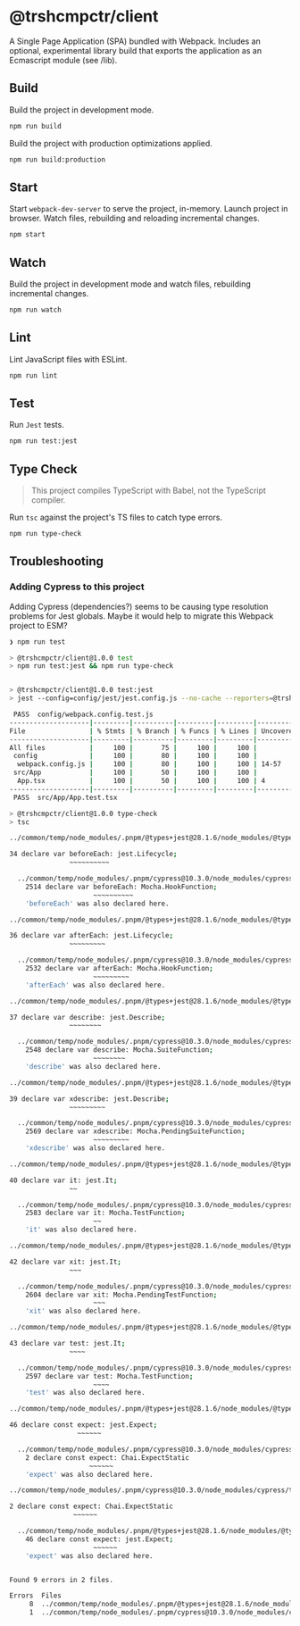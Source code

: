 # @trshcmpctr/client

A Single Page Application (SPA) bundled with Webpack.
Includes an optional, experimental library build that exports the application as an Ecmascript module (see /lib).

## Build

Build the project in development mode.

```bash
npm run build
```

Build the project with production optimizations applied.

```bash
npm run build:production
```

## Start

Start `webpack-dev-server` to serve the project, in-memory.
Launch project in browser.
Watch files, rebuilding and reloading incremental changes.

```bash
npm start
```

## Watch

Build the project in development mode and watch files, rebuilding incremental changes.

```bash
npm run watch
```

## Lint

Lint JavaScript files with ESLint.

```bash
npm run lint
```

## Test

Run `Jest` tests.

```bash
npm run test:jest
```

## Type Check

> This project compiles TypeScript with Babel, not the TypeScript compiler.

Run `tsc` against the project's TS files to catch type errors.

```bash
npm run type-check
```

## Troubleshooting

### Adding Cypress to this project

Adding Cypress (dependencies?) seems to be causing type resolution problems for Jest globals.
Maybe it would help to migrate this Webpack project to ESM?

```sh
❯ npm run test

> @trshcmpctr/client@1.0.0 test
> npm run test:jest && npm run type-check


> @trshcmpctr/client@1.0.0 test:jest
> jest --config=config/jest/jest.config.js --no-cache --reporters=@trshcmpctr/jest-stdout-reporter --silent

 PASS  config/webpack.config.test.js
--------------------|---------|----------|---------|---------|-------------------
File                | % Stmts | % Branch | % Funcs | % Lines | Uncovered Line #s
--------------------|---------|----------|---------|---------|-------------------
All files           |     100 |       75 |     100 |     100 |
 config             |     100 |       80 |     100 |     100 |
  webpack.config.js |     100 |       80 |     100 |     100 | 14-57
 src/App            |     100 |       50 |     100 |     100 |
  App.tsx           |     100 |       50 |     100 |     100 | 4
--------------------|---------|----------|---------|---------|-------------------
 PASS  src/App/App.test.tsx

> @trshcmpctr/client@1.0.0 type-check
> tsc

../common/temp/node_modules/.pnpm/@types+jest@28.1.6/node_modules/@types/jest/index.d.ts:34:13 - error TS2403: Subsequent variable declarations must have the same type.  Variable 'beforeEach' must be of type 'HookFunction', but here has type 'Lifecycle'.

34 declare var beforeEach: jest.Lifecycle;
               ~~~~~~~~~~

  ../common/temp/node_modules/.pnpm/cypress@10.3.0/node_modules/cypress/types/mocha/index.d.ts:2514:13
    2514 declare var beforeEach: Mocha.HookFunction;
                     ~~~~~~~~~~
    'beforeEach' was also declared here.

../common/temp/node_modules/.pnpm/@types+jest@28.1.6/node_modules/@types/jest/index.d.ts:36:13 - error TS2403: Subsequent variable declarations must have the same type.  Variable 'afterEach' must be of type 'HookFunction', but here has type 'Lifecycle'.

36 declare var afterEach: jest.Lifecycle;
               ~~~~~~~~~

  ../common/temp/node_modules/.pnpm/cypress@10.3.0/node_modules/cypress/types/mocha/index.d.ts:2532:13
    2532 declare var afterEach: Mocha.HookFunction;
                     ~~~~~~~~~
    'afterEach' was also declared here.

../common/temp/node_modules/.pnpm/@types+jest@28.1.6/node_modules/@types/jest/index.d.ts:37:13 - error TS2403: Subsequent variable declarations must have the same type.  Variable 'describe' must be of type 'SuiteFunction', but here has type 'Describe'.

37 declare var describe: jest.Describe;
               ~~~~~~~~

  ../common/temp/node_modules/.pnpm/cypress@10.3.0/node_modules/cypress/types/mocha/index.d.ts:2548:13
    2548 declare var describe: Mocha.SuiteFunction;
                     ~~~~~~~~
    'describe' was also declared here.

../common/temp/node_modules/.pnpm/@types+jest@28.1.6/node_modules/@types/jest/index.d.ts:39:13 - error TS2403: Subsequent variable declarations must have the same type.  Variable 'xdescribe' must be of type 'PendingSuiteFunction', but here has type 'Describe'.

39 declare var xdescribe: jest.Describe;
               ~~~~~~~~~

  ../common/temp/node_modules/.pnpm/cypress@10.3.0/node_modules/cypress/types/mocha/index.d.ts:2569:13
    2569 declare var xdescribe: Mocha.PendingSuiteFunction;
                     ~~~~~~~~~
    'xdescribe' was also declared here.

../common/temp/node_modules/.pnpm/@types+jest@28.1.6/node_modules/@types/jest/index.d.ts:40:13 - error TS2403: Subsequent variable declarations must have the same type.  Variable 'it' must be of type 'TestFunction', but here has type 'It'.

40 declare var it: jest.It;
               ~~

  ../common/temp/node_modules/.pnpm/cypress@10.3.0/node_modules/cypress/types/mocha/index.d.ts:2583:13
    2583 declare var it: Mocha.TestFunction;
                     ~~
    'it' was also declared here.

../common/temp/node_modules/.pnpm/@types+jest@28.1.6/node_modules/@types/jest/index.d.ts:42:13 - error TS2403: Subsequent variable declarations must have the same type.  Variable 'xit' must be of type 'PendingTestFunction', but here has type 'It'.

42 declare var xit: jest.It;
               ~~~

  ../common/temp/node_modules/.pnpm/cypress@10.3.0/node_modules/cypress/types/mocha/index.d.ts:2604:13
    2604 declare var xit: Mocha.PendingTestFunction;
                     ~~~
    'xit' was also declared here.

../common/temp/node_modules/.pnpm/@types+jest@28.1.6/node_modules/@types/jest/index.d.ts:43:13 - error TS2403: Subsequent variable declarations must have the same type.  Variable 'test' must be of type 'TestFunction', but here has type 'It'.

43 declare var test: jest.It;
               ~~~~

  ../common/temp/node_modules/.pnpm/cypress@10.3.0/node_modules/cypress/types/mocha/index.d.ts:2597:13
    2597 declare var test: Mocha.TestFunction;
                     ~~~~
    'test' was also declared here.

../common/temp/node_modules/.pnpm/@types+jest@28.1.6/node_modules/@types/jest/index.d.ts:46:15 - error TS2451: Cannot redeclare block-scoped variable 'expect'.

46 declare const expect: jest.Expect;
                 ~~~~~~

  ../common/temp/node_modules/.pnpm/cypress@10.3.0/node_modules/cypress/types/cypress-expect.d.ts:2:15
    2 declare const expect: Chai.ExpectStatic
                    ~~~~~~
    'expect' was also declared here.

../common/temp/node_modules/.pnpm/cypress@10.3.0/node_modules/cypress/types/cypress-expect.d.ts:2:15 - error TS2451: Cannot redeclare block-scoped variable 'expect'.

2 declare const expect: Chai.ExpectStatic
                ~~~~~~

  ../common/temp/node_modules/.pnpm/@types+jest@28.1.6/node_modules/@types/jest/index.d.ts:46:15
    46 declare const expect: jest.Expect;
                     ~~~~~~
    'expect' was also declared here.


Found 9 errors in 2 files.

Errors  Files
     8  ../common/temp/node_modules/.pnpm/@types+jest@28.1.6/node_modules/@types/jest/index.d.ts:34
     1  ../common/temp/node_modules/.pnpm/cypress@10.3.0/node_modules/cypress/types/cypress-expect.d.ts:2
```
